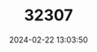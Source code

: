 ---
title: "32307"
category: "Shorea siamensis"
draft: false
date: 2024-02-22 13:03:50
languages:
  English: ["Dark Red Meranti", "Light Red Meranti", "Red Lauan"]
  Undetermined: ["Rang"]
---
